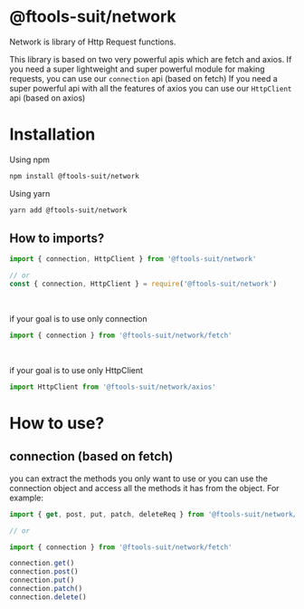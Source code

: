 # @ftools-suit/network

Network is library of Http Request functions.

This library is based on two very powerful apis which are fetch and axios.
If you need a super lightweight and super powerful module for making requests, you can use our `connection` api (based on fetch)
If you need a super powerful api with all the features of axios you can use our `HttpClient` api (based on axios)


# Installation

Using npm
```bash
npm install @ftools-suit/network
```

Using yarn
```bash
yarn add @ftools-suit/network
```

## How to imports?

```js
import { connection, HttpClient } from '@ftools-suit/network'

// or
const { connection, HttpClient } = require('@ftools-suit/network')
```

<br/>

if your goal is to use only connection
```js
import { connection } from '@ftools-suit/network/fetch'
```

<br/>

if your goal is to use only HttpClient
```js
import HttpClient from '@ftools-suit/network/axios'
```

# How to use?

## connection (based on fetch)

you can extract the methods you only want to use or you can use the connection object and access all the methods it has from the object. For example:

```js
import { get, post, put, patch, deleteReq } from '@ftools-suit/network/fetch'

// or

import { connection } from '@ftools-suit/network/fetch'

connection.get()
connection.post()
connection.put()
connection.patch()
connection.delete()
```


